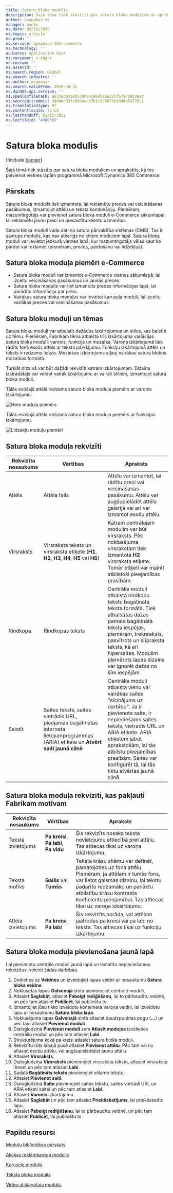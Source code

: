 ```yaml
---
title: Satura bloka modulis
description: Šajā tēmā tiek stāstīts par satura bloka moduļiem un aprakstīts, kā tos pievienot vietnes lapām programmā Microsoft Dynamics 365 Commerce.
author: anupamar-ms
manager: annbe
ms.date: 09/15/2020
ms.topic: article
ms.prod: ''
ms.service: dynamics-365-commerce
ms.technology: ''
audience: Application User
ms.reviewer: v-chgri
ms.custom: ''
ms.assetid: ''
ms.search.region: Global
ms.search.industry: ''
ms.author: anupamar
ms.search.validFrom: 2019-10-31
ms.dyn365.ops.version: ''
ms.openlocfilehash: a6359c915d053bb00c969b166325f675c0003ead
ms.sourcegitcommit: 38d40c331c8894acb7b119c5073e3088b54776c1
ms.translationtype: HT
ms.contentlocale: lv-LV
ms.lasthandoff: 01/15/2021
ms.locfileid: "4980361"
---
```

# <a name="content-block-module"></a>Satura bloka modulis


[!include [banner](includes/banner.md)]

Šajā tēmā tiek stāstīts par satura bloka moduļiem un aprakstīts, kā tos pievienot vietnes lapām programmā Microsoft Dynamics 365 Commerce.

## <a name="overview"></a>Pārskats

Satura bloka modulis tiek izmantots, lai reklamētu preces vai veicināšanas pasākumus, izmantojot attēlu un teksta kombināciju. Piemēram, mazumtirgotājs var pievienot satura bloka moduli e-Commerce sākumlapai, lai reklamētu jaunu preci un piesaistītu klientu uzmanību.

Satura bloka moduli vada dati no satura pārvaldība sistēmas (CMS). Tas ir savrups modulis, kas nav atkarīgs no citiem moduļiem lapā. Satura bloka moduli var ievietot jebkurā vietnes lapā, kur mazumtirgotājs vēlas kaut ko pārdot vai reklamēt (piemēram, preces, pārdošanu vai līdzekļus).

## <a name="examples-of-content-block-module-in-e-commerce"></a>Satura bloka moduļa piemēri e-Commerce

- Satura bloka moduli var izmantot e-Commerce vietnes sākumlapā, lai izceltu veicināšanas pasākumus un jaunās preces.
- Satura bloka modulis var tikt izmantots preces informācijas lapā, lai parādītu informāciju par preci.
- Vairākus satura bloka moduļus var ievietot karuseļa modulī, lai izceltu vairākas preces vai veicināšanas pasākumus.

## <a name="content-block-modules-and-themes"></a>Satura bloku moduļi un tēmas

Satura bloku moduļi var atbalstīt dažādus izkārtojumus un stilus, kas balstīti uz tēmu. Piemēram, Fabrikam tēma atbalsta trīs izkārtojuma variācijas satura bloka modulī: varonis, funkcija un mozaīka. Varoņa izkārtojumā tiek rādīts fonā esošs attēls ar teksta pārklājumu. Funkciju izkārtojumā attēls un teksts ir redzams līdzās. Mozaīkas izkārtojums atļauj vairākus satura blokus mozaīkas formātā.

Turklāt dizainā var būt dažādi rekvizīti katram izkārtojumam. Dizaina izstrādātājs var veidot vairāk izkārtojumu ar vairāk stiliem, izmantojot satura bloka moduli.

Tālāk esošajā attēlā redzams satura bloka moduļa piemērs ar varonis izkārtojumu.

![Hero moduļa piemērs](./media/Hero.PNG)

Tālāk esošajā attēlā redzams satura bloka moduļa piemērs ar funkcijas izkārtojumu.

![Līdzekļu moduļu piemēri](./media/Feature.PNG)

## <a name="content-block-module-properties"></a>Satura bloka moduļa rekvizīti

| Rekvizīta nosaukums  | Vērtības | Apraksts |
|----------------|--------|-------------|
| Attēls          | Attēla fails | Attēlu var izmantot, lai rādītu preci vai veicināšanas pasākumu. Attēlu var augšupielādēt attēlu galerijā vai arī var izmantot esošu attēlu. |
| Virsraksts        | Virsraksta teksts un virsraksta etiķete (**H1**, **H2**, **H3**, **H4**, **H5** vai **H6**) | Katram centrālajam modulim var būt virsraksts. Pēc noklusējuma virsrakstam tiek izmantota **H2** virsraksta etiķete. Tomēr etiķeti var mainīt atbilstoši pieejamības prasībām. |
| Rindkopa      | Rindkopas teksts | Centrālie moduļi atbalsta rindkopu tekstu bagātinātā teksta formātā. Tiek atbalstītas dažas pamata bagātinātā teksta iespējas, piemēram, treknraksts, pasvītrots un slīpraksta teksts, kā arī hipersaites. Modulim piemērots lapas dizains var ignorēt dažas no šīm iespējām. |
| Saistīt           | Saites teksts, saites vietrādis URL, pieejamās bagātinātās interneta lietojumprogrammas (ARIA) etiķete un **Atvērt saiti jaunā cilnē** | Centrālie moduļi atbalsta vienu vai vairākas saites “aicinājums uz darbību”. Ja ir pievienota saite, ir nepieciešams saites teksts, vietrādis URL un ARIA etiķete. ARIA etiķetēm jābūt aprakstošām, lai tās atbilstu pieejamības prasībām. Saites var konfigurēt tā, lai tās tiktu atvērtas jaunā cilnē. |

## <a name="content-block-module-properties-exposed-by-the-fabrikam-theme"></a>Satura bloka moduļa rekvizīti, kas pakļauti Fabrikam motīvam 

| Rekvizīta nosaukums  | Vērtības | Apraksts |
|----------------|--------|-------------|
| Teksta izvietojums | **Pa kreisi**, **Pa labi**, **Pa vidu** | Šis rekvizīts nosaka teksta novietojumu attiecībā pret attēlu. Tas attiecas tikai uz varoņa izkārtojumu. |
| Teksta motīvs     | **Gaišs** vai **Tumšs** | Teksta krāsu shēmu var definēt, pamatojoties uz fona attēlu. Piemēram, ja attēlam ir tumšs fons, var lietot gaismas dizainu, lai tekstu padarītu redzamāku un panāktu atbilstību krāsu kontrasta koeficientu pieejamībai. Tas attiecas tikai uz varoņa izkārtojumu.|
| Attēla izvietojums       | **Pa kreisi**,  **Pa labi** | Šis rekvizīts norāda, vai attēlam jāatrodas pa kreisi vai pa labi no teksta. Tas attiecas tikai uz funkciju izkārtojumu.  |

## <a name="add-a-content-block-module-to-a-new-page"></a>Satura bloka moduļa pievienošana jaunā lapā

Lai pievienotu centrālo moduli jaunā lapā un iestatītu nepieciešamos rekvizītus, veiciet šādas darbības.

1. Dodieties uz **Veidnes** un izveidojiet lapas veidni ar nosaukumu **Satura bloka veidne**.
1. Noklusētās lapas **Galvenajā** slotā pievienojiet centrālo moduli.
1. Atlasiet **Saglabāt**, atlasiet **Pabeigt rediģēšanu**, lai to pārbaudītu veidnē, un pēc tam atlasiet **Publicēt**, lai publicētu to.
1. Izmantojiet jūsu tikko izveidoto konteinera varoņa veidni, lai izveidotu lapu ar nosaukumu **Satura bloka lapa**.
1. Noklusējuma lapas **Galvenajā** slotā atlasiet daudzpunktes pogu (**...**) un pēc tam atlasiet **Pievienot moduli**.
1. Dialoglodziņā **Pievienot moduli** zem **Atlasīt moduļus** izvēlieties centrālio moduli un pēc tam atlasiet **Labi**.
1. Strukturējuma kokā pa kreisi atlasiet satura bloka moduli.
1. Rekvizītu rūts labajā pusē atlasiet **Pievienot attēlu**. Pēc tam vai nu atlasiet esošu attēlu, vai augšupielādējiet jaunu attēlu.
1. Atlasiet **Virsraksts**.
1. Dialoglodziņā **Virsraksts** pievienojiet virsraksta tekstu, atlasiet virsraksta līmeni un pēc tam atlasiet **Labi**.
1. Sadaļā **Bagātināts teksts** pievienojiet vēlamo tekstu.
1. Atlasiet **Pievienot saiti**.
1. Dialoglodziņā **Saite** pievienojiet saites tekstu, saites vietrādi URL un ARIA etiķeti saitei un pēc tam atlasiet **Labi**.
1. Atlasiet **Varonis** izkārtojumu.
1. Atlasiet **Saglabāt** un pēc tam atlasiet **Priekšskatījums**, lai priekšskatītu lapu.
1. Atlasiet **Pabeigt rediģēšanu**, lai to pārbaudītu veidnē, un pēc tam atlasiet **Publicēt**, lai publicētu to. 

## <a name="additional-resources"></a>Papildu resursi

[Moduļu bibliotēkas pārskats](starter-kit-overview.md)

[Akcijas reklāmkaroga modulis](add-alert.md)

[Karuseļa modulis](add-carousel.md)

[Teksta bloka modulis](add-content-rich-block.md)

[Video atskaņotāja modulis](add-video-player.md)
